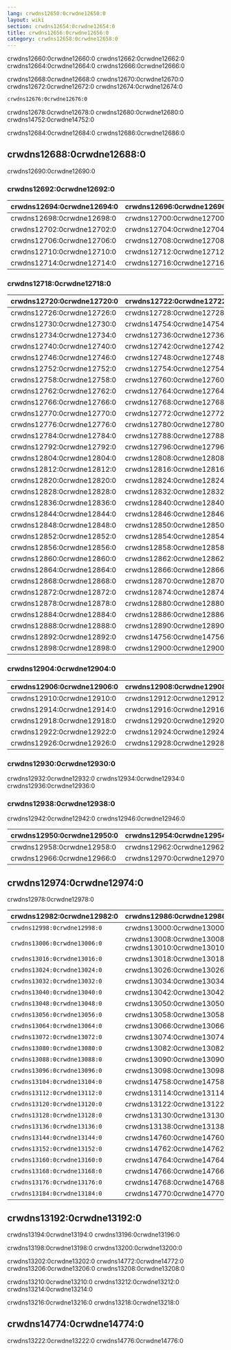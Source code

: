 ```yaml
---
lang: crwdns12650:0crwdne12650:0
layout: wiki
section: crwdns12654:0crwdne12654:0
title: crwdns12656:0crwdne12656:0
category: crwdns12658:0crwdne12658:0
---
```


crwdns12660:0crwdne12660:0 crwdns12662:0crwdne12662:0 crwdns12664:0crwdne12664:0 crwdns12666:0crwdne12666:0

crwdns12668:0crwdne12668:0 crwdns12670:0crwdne12670:0 crwdns12672:0crwdne12672:0 crwdns12674:0crwdne12674:0
```bash
crwdns12676:0crwdne12676:0
```
crwdns12678:0crwdne12678:0 crwdns12680:0crwdne12680:0 crwdns14752:0crwdne14752:0

crwdns12684:0crwdne12684:0 crwdns12686:0crwdne12686:0

## crwdns12688:0crwdne12688:0

crwdns12690:0crwdne12690:0

### crwdns12692:0crwdne12692:0

| crwdns12694:0crwdne12694:0 | crwdns12696:0crwdne12696:0 |
| -------------------------- | -------------------------- |
| crwdns12698:0crwdne12698:0 | crwdns12700:0crwdne12700:0 |
| crwdns12702:0crwdne12702:0 | crwdns12704:0crwdne12704:0 |
| crwdns12706:0crwdne12706:0 | crwdns12708:0crwdne12708:0 |
| crwdns12710:0crwdne12710:0 | crwdns12712:0crwdne12712:0 |
| crwdns12714:0crwdne12714:0 | crwdns12716:0crwdne12716:0 |

### crwdns12718:0crwdne12718:0

| crwdns12720:0crwdne12720:0 | crwdns12722:0crwdne12722:0 | crwdns12724:0crwdne12724:0 |
| -------------------------- | -------------------------- | -------------------------- |
| crwdns12726:0crwdne12726:0 | crwdns12728:0crwdne12728:0 |                            |
| crwdns12730:0crwdne12730:0 | crwdns14754:0crwdne14754:0 |                            |
| crwdns12734:0crwdne12734:0 | crwdns12736:0crwdne12736:0 | crwdns12738:0crwdne12738:0 |
| crwdns12740:0crwdne12740:0 | crwdns12742:0crwdne12742:0 | crwdns12744:0crwdne12744:0 |
| crwdns12746:0crwdne12746:0 | crwdns12748:0crwdne12748:0 | crwdns12750:0crwdne12750:0 |
| crwdns12752:0crwdne12752:0 | crwdns12754:0crwdne12754:0 | crwdns12756:0crwdne12756:0 |
| crwdns12758:0crwdne12758:0 | crwdns12760:0crwdne12760:0 |                            |
| crwdns12762:0crwdne12762:0 | crwdns12764:0crwdne12764:0 |                            |
| crwdns12766:0crwdne12766:0 | crwdns12768:0crwdne12768:0 |                            |
| crwdns12770:0crwdne12770:0 | crwdns12772:0crwdne12772:0 |                            |
| crwdns12776:0crwdne12776:0 | crwdns12780:0crwdne12780:0 |                            |
| crwdns12784:0crwdne12784:0 | crwdns12788:0crwdne12788:0 |                            |
| crwdns12792:0crwdne12792:0 | crwdns12796:0crwdne12796:0 | crwdns12800:0crwdne12800:0 |
| crwdns12804:0crwdne12804:0 | crwdns12808:0crwdne12808:0 |                            |
| crwdns12812:0crwdne12812:0 | crwdns12816:0crwdne12816:0 |                            |
| crwdns12820:0crwdne12820:0 | crwdns12824:0crwdne12824:0 |                            |
| crwdns12828:0crwdne12828:0 | crwdns12832:0crwdne12832:0 |                            |
| crwdns12836:0crwdne12836:0 | crwdns12840:0crwdne12840:0 |                            |
| crwdns12844:0crwdne12844:0 | crwdns12846:0crwdne12846:0 |                            |
| crwdns12848:0crwdne12848:0 | crwdns12850:0crwdne12850:0 |                            |
| crwdns12852:0crwdne12852:0 | crwdns12854:0crwdne12854:0 |                            |
| crwdns12856:0crwdne12856:0 | crwdns12858:0crwdne12858:0 |                            |
| crwdns12860:0crwdne12860:0 | crwdns12862:0crwdne12862:0 |                            |
| crwdns12864:0crwdne12864:0 | crwdns12866:0crwdne12866:0 |                            |
| crwdns12868:0crwdne12868:0 | crwdns12870:0crwdne12870:0 |                            |
| crwdns12872:0crwdne12872:0 | crwdns12874:0crwdne12874:0 | crwdns12876:0crwdne12876:0 |
| crwdns12878:0crwdne12878:0 | crwdns12880:0crwdne12880:0 | crwdns12882:0crwdne12882:0 |
| crwdns12884:0crwdne12884:0 | crwdns12886:0crwdne12886:0 |                            |
| crwdns12888:0crwdne12888:0 | crwdns12890:0crwdne12890:0 |                            |
| crwdns12892:0crwdne12892:0 | crwdns14756:0crwdne14756:0 | crwdns12896:0crwdne12896:0 |
| crwdns12898:0crwdne12898:0 | crwdns12900:0crwdne12900:0 | crwdns12902:0crwdne12902:0 |

### crwdns12904:0crwdne12904:0

| crwdns12906:0crwdne12906:0 | crwdns12908:0crwdne12908:0 |
| -------------------------- | -------------------------- |
| crwdns12910:0crwdne12910:0 | crwdns12912:0crwdne12912:0 |
| crwdns12914:0crwdne12914:0 | crwdns12916:0crwdne12916:0 |
| crwdns12918:0crwdne12918:0 | crwdns12920:0crwdne12920:0 |
| crwdns12922:0crwdne12922:0 | crwdns12924:0crwdne12924:0 |
| crwdns12926:0crwdne12926:0 | crwdns12928:0crwdne12928:0 |

### crwdns12930:0crwdne12930:0

crwdns12932:0crwdne12932:0 crwdns12934:0crwdne12934:0 crwdns12936:0crwdne12936:0

### crwdns12938:0crwdne12938:0

crwdns12942:0crwdne12942:0 crwdns12946:0crwdne12946:0

| crwdns12950:0crwdne12950:0 | crwdns12954:0crwdne12954:0 |
| -------------------------- | -------------------------- |
| crwdns12958:0crwdne12958:0 | crwdns12962:0crwdne12962:0 |
| crwdns12966:0crwdne12966:0 | crwdns12970:0crwdne12970:0 |

## crwdns12974:0crwdne12974:0

crwdns12978:0crwdne12978:0

| crwdns12982:0crwdne12982:0   | crwdns12986:0crwdne12986:0                            | crwdns12990:0crwdne12990:0 | crwdns12994:0crwdne12994:0 |
| ---------------------------- | ----------------------------------------------------- | -------------------------- | -------------------------- |
| `crwdns12998:0crwdne12998:0` | crwdns13000:0crwdne13000:0                            | crwdns13002:0crwdne13002:0 | crwdns13004:0crwdne13004:0 |
| `crwdns13006:0crwdne13006:0` | crwdns13008:0crwdne13008:0 crwdns13010:0crwdne13010:0 | crwdns13012:0crwdne13012:0 | crwdns13014:0crwdne13014:0 |
| `crwdns13016:0crwdne13016:0` | crwdns13018:0crwdne13018:0                            | crwdns13020:0crwdne13020:0 | crwdns13022:0crwdne13022:0 |
| `crwdns13024:0crwdne13024:0` | crwdns13026:0crwdne13026:0                            | crwdns13028:0crwdne13028:0 | crwdns13030:0crwdne13030:0 |
| `crwdns13032:0crwdne13032:0` | crwdns13034:0crwdne13034:0                            | crwdns13036:0crwdne13036:0 | crwdns13038:0crwdne13038:0 |
| `crwdns13040:0crwdne13040:0` | crwdns13042:0crwdne13042:0                            | crwdns13044:0crwdne13044:0 | crwdns13046:0crwdne13046:0 |
| `crwdns13048:0crwdne13048:0` | crwdns13050:0crwdne13050:0                            | crwdns13052:0crwdne13052:0 | crwdns13054:0crwdne13054:0 |
| `crwdns13056:0crwdne13056:0` | crwdns13058:0crwdne13058:0                            | crwdns13060:0crwdne13060:0 | crwdns13062:0crwdne13062:0 |
| `crwdns13064:0crwdne13064:0` | crwdns13066:0crwdne13066:0                            | crwdns13068:0crwdne13068:0 | crwdns13070:0crwdne13070:0 |
| `crwdns13072:0crwdne13072:0` | crwdns13074:0crwdne13074:0                            | crwdns13076:0crwdne13076:0 | crwdns13078:0crwdne13078:0 |
| `crwdns13080:0crwdne13080:0` | crwdns13082:0crwdne13082:0                            | crwdns13084:0crwdne13084:0 | crwdns13086:0crwdne13086:0 |
| `crwdns13088:0crwdne13088:0` | crwdns13090:0crwdne13090:0                            | crwdns13092:0crwdne13092:0 | crwdns13094:0crwdne13094:0 |
| `crwdns13096:0crwdne13096:0` | crwdns13098:0crwdne13098:0                            | crwdns13100:0crwdne13100:0 | crwdns13102:0crwdne13102:0 |
| `crwdns13104:0crwdne13104:0` | crwdns14758:0crwdne14758:0                            | crwdns13108:0crwdne13108:0 | crwdns13110:0crwdne13110:0 |
| `crwdns13112:0crwdne13112:0` | crwdns13114:0crwdne13114:0                            | crwdns13116:0crwdne13116:0 | crwdns13118:0crwdne13118:0 |
| `crwdns13120:0crwdne13120:0` | crwdns13122:0crwdne13122:0                            | crwdns13124:0crwdne13124:0 | crwdns13126:0crwdne13126:0 |
| `crwdns13128:0crwdne13128:0` | crwdns13130:0crwdne13130:0                            | crwdns13132:0crwdne13132:0 | crwdns13134:0crwdne13134:0 |
| `crwdns13136:0crwdne13136:0` | crwdns13138:0crwdne13138:0                            | crwdns13140:0crwdne13140:0 | crwdns13142:0crwdne13142:0 |
| `crwdns13144:0crwdne13144:0` | crwdns14760:0crwdne14760:0                            | crwdns13148:0crwdne13148:0 | crwdns13150:0crwdne13150:0 |
| `crwdns13152:0crwdne13152:0` | crwdns14762:0crwdne14762:0                            | crwdns13156:0crwdne13156:0 | crwdns13158:0crwdne13158:0 |
| `crwdns13160:0crwdne13160:0` | crwdns14764:0crwdne14764:0                            | crwdns13164:0crwdne13164:0 | crwdns13166:0crwdne13166:0 |
| `crwdns13168:0crwdne13168:0` | crwdns14766:0crwdne14766:0                            | crwdns13172:0crwdne13172:0 | crwdns13174:0crwdne13174:0 |
| `crwdns13176:0crwdne13176:0` | crwdns14768:0crwdne14768:0                            | crwdns13180:0crwdne13180:0 | crwdns13182:0crwdne13182:0 |
| `crwdns13184:0crwdne13184:0` | crwdns14770:0crwdne14770:0                            | crwdns13188:0crwdne13188:0 | crwdns13190:0crwdne13190:0 |

## crwdns13192:0crwdne13192:0

crwdns13194:0crwdne13194:0 crwdns13196:0crwdne13196:0

crwdns13198:0crwdne13198:0 crwdns13200:0crwdne13200:0

crwdns13202:0crwdne13202:0 crwdns14772:0crwdne14772:0 crwdns13206:0crwdne13206:0 crwdns13208:0crwdne13208:0

crwdns13210:0crwdne13210:0 crwdns13212:0crwdne13212:0 crwdns13214:0crwdne13214:0

crwdns13216:0crwdne13216:0 crwdns13218:0crwdne13218:0

## crwdns14774:0crwdne14774:0

crwdns13222:0crwdne13222:0 crwdns14776:0crwdne14776:0
